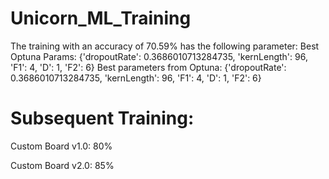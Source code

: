 # Unicorn_ML_Training


The training with an accuracy of 70.59% has the following parameter:
Best Optuna Params: {'dropoutRate': 0.3686010713284735, 'kernLength': 96, 'F1': 4, 'D': 1, 'F2': 6}
Best parameters from Optuna: {'dropoutRate': 0.3686010713284735, 'kernLength': 96, 'F1': 4, 'D': 1, 'F2': 6}

# Subsequent Training:

Custom Board v1.0: 80%

Custom Board v2.0: 85%

